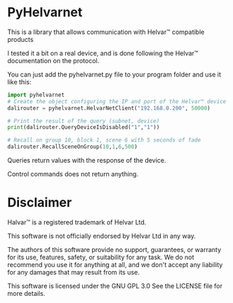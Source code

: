 # PyHelvarnet
This is a library that allows communication with Helvar™  compatible products

I tested it a bit on a real device, and is done following the Helvar™ documentation on the protocol.

You can just add the pyhelvarnet.py file to your program folder and use it like this:

```python
import pyhelvarnet
# Create the object configuring the IP and port of the Helvar™ device
dalirouter = pyhelvarnet.HelvarNetClient("192.168.0.200", 50000)

# Print the result of the query (subnet, device)
print(dalirouter.QueryDeviceIsDisabled("1","1"))

# Recall on group 10, block 1, scene 6 with 5 seconds of fade
dalirouter.RecallSceneOnGroup(10,1,6,500)
```
Queries return values with the response of the device.

Control commands does not return anything.

# Disclaimer

Halvar™ is a registered trademark of Helvar Ltd.

This software is not officially endorsed by Helvar Ltd in any way.

The authors of this software provide no support, guarantees, or warranty for its use, features, safety, or suitability for any task. We do not recommend you use it for anything at all, and we don't accept any liability for any damages that may result from its use.

This software is licensed under the GNU GPL 3.0 See the LICENSE file for more details.